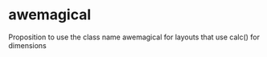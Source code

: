 awemagical
==========

Proposition to use the class name awemagical for layouts that use calc() for dimensions
